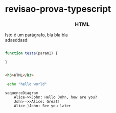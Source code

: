 # revisao-prova-typescript

<h3 align="center">HTML</h3>


Isto é um parágrafo, bla bla bla<br>
adasddasd

```javascript

function teste(param1) {

}

```

```html

<h3>HTML</h3>

```


```bash
 echo "hello world"
```

```mermaid
sequenceDiagram
    Alice->>John: Hello John, how are you?
    John-->>Alice: Great!
    Alice-)John: See you later
```
